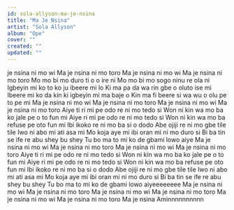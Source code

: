 ```yaml
---
id: sola-allyson-ma-je-nsina
title: "Ma Je Nsina"
artist: "Sola Allyson"
album: "Ope"
cover: ""
created: ""
updated: ""
---
```


je nsina ni mo wi
Ma je nsina ni mo toro
Ma je nsina ni mo wi
Ma je nsina ni mo toro
Mo mo bi mo duro ti o o ire ni
Mo mo bi mo sogo ninu re ola ni
Igbeyin mi ko to ko ju ibeere mi lo
Ki ma pa da wa rin gbe o oluto ise mi
Ibeere mi ko da kin ki igbeyin mi ma baje o
Kin ma fi beere si wa wu o olu pe to pe mi
Ma je nsina ni mo wi
Ma je nsina ni mo toro
Ma je nsina ni mo wi
Ma je nsina ni mo toro
Aiye ti ri mi pe odo re ni mo tedo si
Won ni kin wa mo ba ko jale pe o to fun mi
Aiye ri mi pe odo re ni mo tedo si
Won ni kin wa mo ba refuse pe oto fun mi
Ibi ikoko re ni mo ba si o dodo
Abe ojiji re ni mo gbe tile tile
Iwo ni abo mi ati asa mi
Mo koja aye mi ibi oran mi ni mo duro si
Bi ba tin se ife re abu shey bu shey
Tu bo ma to mi ko de gbami lowo aiye
Ma je nsina ni mo wi
Ma je nsina ni mo toro
Ma je nsina ni mo wi
Ma je nsina ni mo toro
Aiye ti ri mi pe odo re ni mo tedo si
Won ni kin wa mo ba ko jale pe o to fun mi
Aiye ri mi pe odo re ni mo tedo si
Won ni kin wa mo ba refuse pe oto fun mi
Ibi ikoko re ni mo ba si o dodo
Abe ojiji re ni mo gbe tile tile
Iwo ni abo mi ati asa mi
Mo koja aye mi ibi oran mi ni mo duro si
Bi ba tin se ife re abu shey bu shey
Tu bo ma to mi ko de gbami lowo aiyeeeeeeee
Ma je nsina ni mo wi
Ma je nsina ni mo toro
Ma je nsina ni mo wi
Ma je nsina ni mo toro
Ma je nsina ni mo wi
Ma je nsina ni mo toro
Ma je nsina Aminnnnnnnnnn
